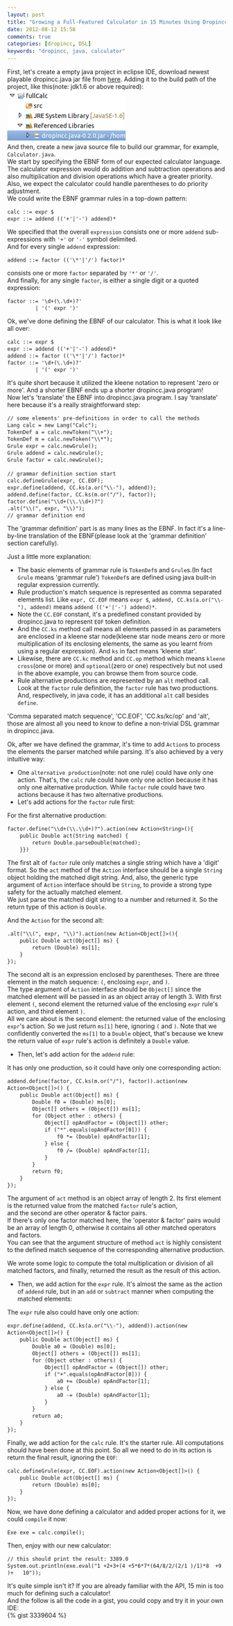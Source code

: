 ```yaml
---
layout: post
title: "Growing a Full-Featured Calculator in 15 Minutes Using Dropincc.java"
date: 2012-08-12 15:58
comments: true
categories: [dropincc, DSL]
keywords: "dropincc, java, calculator"
---
```

First, let's create a empty java project in eclipse IDE, download newest playable dropincc.java jar file from [here](https://github.com/pfmiles/dropincc.java/downloads). Adding it to the build path of the project, like this(note: jdk1.6 or above required):  
![emptyProjWithJar](/images/dropincc/calc/emptyProjWithJar.png)  
And then, create a new java source file to build our grammar, for example, `Calculator.java`.  
We start by specifying the EBNF form of our expected calculator language. The calculator expression would do addition and subtraction operations and also multiplication and division operations which have a greater priority.  
Also, we expect the calculator could handle parentheses to do priority adjustment.  
We could write the EBNF grammar rules in a top-down pattern:  

    calc ::= expr $
    expr ::= addend (('+'|'-') addend)*
    
We specified that the overall `expression` consists one or more `addend` sub-expressions with `'+'` or `'-'` symbol delimited.  
And for every single `addend` expression:  

    addend ::= factor (('\*'|'/') factor)*
    
consists one or more `factor` separated by `'*'` or `'/'`.  
And finally, for any single `factor`, is either a single digit or a quoted expression:  

    factor ::= '\d+(\.\d+)?'
             | '(' expr ')'
     
Ok, we've done defining the EBNF of our calculator. This is what it look like all over:  

    calc ::= expr $
    expr ::= addend (('+'|'-') addend)*
    addend ::= factor (('\*'|'/') factor)*
    factor ::= '\d+(\.\d+)?'
             | '(' expr ')'
             
<!-- more -->
It's quite short because it utilized the kleene notation to represent 'zero or more'. And a shorter EBNF ends up a shorter dropincc.java program!  
Now let's 'translate' the EBNF into dropincc.java program. I say 'translate' here because it's a really straightforward step:  

    // some elements' pre-definitions in order to call the methods
    Lang calc = new Lang("Calc");
    TokenDef a = calc.newToken("\\+");
    TokenDef m = calc.newToken("\\*");
    Grule expr = calc.newGrule();
    Grule addend = calc.newGrule();
    Grule factor = calc.newGrule();

    // grammar definition section start
    calc.defineGrule(expr, CC.EOF);
    expr.define(addend, CC.ks(a.or("\\-"), addend));
    addend.define(factor, CC.ks(m.or("/"), factor));
    factor.define("\\d+(\\.\\d+)?")
    .alt("\\(", expr, "\\)");
    // grammar definition end
    
The 'grammar definition' part is as many lines as the EBNF. In fact it's a line-by-line translation of the EBNF(please look at the 'grammar definition' section carefully).  

Just a little more explanation:  

* The basic elements of grammar rule is `TokenDef`s and `Grule`s.(In fact `Grule` means 'grammar rule') `TokenDef`s are defined using java built-in regular expression currently.
* Rule production's match sequence is represented as comma separated elements list. Like `expr, CC.EOF` means `expr $`, `addend, CC.ks(a.or("\\-"), addend)` means `addend (('+'|'-') addend)*`.
* Note the `CC.EOF` constant, it's a predefined constant provided by dropincc.java to represent `EOF` token definition.
* And the `CC.ks` method call means all elements passed in as parameters are enclosed in a kleene star node(kleene star node means zero or more multiplication of its enclosing elements, the same as you learnt from using a regular expression). And `ks` in fact means 'kleene star'.
* Likewise, there are `CC.kc` method and `CC.op` method which means `kleene cross`(one or more) and `optional`(zero or one) respectively but not used in the above example, you can browse them from source code.
* Rule alternative productions are represented by an `alt` method call. Look at the `factor` rule definition, the `factor` rule has two productions. And, respectively, in java code, it has an additional `alt` call besides `define`.

'Comma separated match sequence', 'CC.EOF', 'CC.ks/kc/op' and 'alt', those are almost all you need to know to define a non-trivial DSL grammar in dropincc.java.  

Ok, after we have defined the grammar, it's time to add `Action`s to process the elements the parser matched while parsing. It's also achieved by a very intuitive way:  

* One `alternative production`(note: not one rule) could have only one action. That's, the `calc` rule could have only one action because it has only one alternative production. While `factor` rule could have two actions because it has two alternative productions.
* Let's add actions for the `factor` rule first:  

For the first alternative production:  

    factor.define("\\d+(\\.\\d+)?").action(new Action<String>(){
        public Double act(String matched) {
            return Double.parseDouble(matched);
        }})

The first alt of `factor` rule only matches a single string which have a 'digit' format. So the `act` method of the `Action` interface should be a single `String` object holding the matched digit string. And, also, the generic type argument of `Action` interface should be `String`, to provide a strong type safety for the actually matched element.  
We just parse the matched digit string to a number and returned it. So the return type of this action is `Double`.  

And the `Action` for the second alt:  

    .alt("\\(", expr, "\\)").action(new Action<Object[]>(){
        public Double act(Object[] ms) {
            return (Double) ms[1];
        }
    });

The second alt is an expression enclosed by parentheses. There are three element in the match sequence: `(`, enclosing `expr`, and `)`.  
The type argument of `Action` interface should be `Object[]` since the matched element will be passed in as an object array of length 3. With first element `(`, second element the returned value of the enclosing `expr` rule's action, and third element `)`.  
All we care about is the second element: the returned value of the enclosing `expr`'s action. So we just return `ms[1]` here, ignoring `(` and `)`. Note that we confidently converted the `ms[1]` to a `Double` object, that's because we knew the return value of `expr` rule's action is definitely a `Double` value.  

* Then, let's add action for the `addend` rule:  

It has only one production, so it could have only one corresponding action:

    addend.define(factor, CC.ks(m.or("/"), factor)).action(new Action<Object[]>() {
        public Double act(Object[] ms) {
            Double f0 = (Double) ms[0];
            Object[] others = (Object[]) ms[1];
            for (Object other : others) {
                Object[] opAndFactor = (Object[]) other;
                if ("*".equals(opAndFactor[0])) {
                    f0 *= (Double) opAndFactor[1];
                } else {
                    f0 /= (Double) opAndFactor[1];
                }
            }
            return f0;
        }
    });
    
The argument of `act` method is an object array of length 2. Its first element is the returned value from the matched `factor` rule's action,  
and the second are other operator & factor pairs.  
If there's only one factor matched here, the 'operator & factor' pairs would be an array of length 0, otherwise it contains all other matched operators and factors.  
You can see that the argument structure of method `act` is highly consistent to the defined match sequence of the corresponding alternative production.  

We wrote some logic to compute the total multiplication or division of all matched factors, and finally, returned the result as the result of this action.  

* Then, we add action for the `expr` rule. It's almost the same as the action of `addend` rule, but in an `add` or `subtract` manner when computing the matched elements:  

The `expr` rule also could have only one action:  

    expr.define(addend, CC.ks(a.or("\\-"), addend)).action(new Action<Object[]>() {
        public Double act(Object[] ms) {
            Double a0 = (Double) ms[0];
            Object[] others = (Object[]) ms[1];
            for (Object other : others) {
                Object[] opAndFactor = (Object[]) other;
                if ("+".equals(opAndFactor[0])) {
                    a0 += (Double) opAndFactor[1];
                } else {
                    a0 -= (Double) opAndFactor[1];
                }
            }
            return a0;
        }
    });
    
Finally, we add action for the `calc` rule. It's the starter rule. All computations should have been done at this point. So all we need to do in its action is return the final result, ignoring the `EOF`:  

    calc.defineGrule(expr, CC.EOF).action(new Action<Object[]>() {
        public Double act(Object[] ms) {
            return (Double) ms[0];
        }
    });
    
Now, we have done defining a calculator and added proper actions for it, we could `compile` it now:  

    Exe exe = calc.compile();
    
Then, enjoy with our new calculator:  

    // this should print the result: 3389.0
    System.out.println(exe.eval("1 +2+3+(4 +5*6*7*(64/8/2/(2/1 )/1)*8  +9  )+   10"));
    
It's quite simple isn't it? If you are already familiar with the API, 15 min is too much for defining such a calculator!  
And the follow is all the code in a gist, you could copy and try it in your own IDE:  
{% gist 3339604 %}
